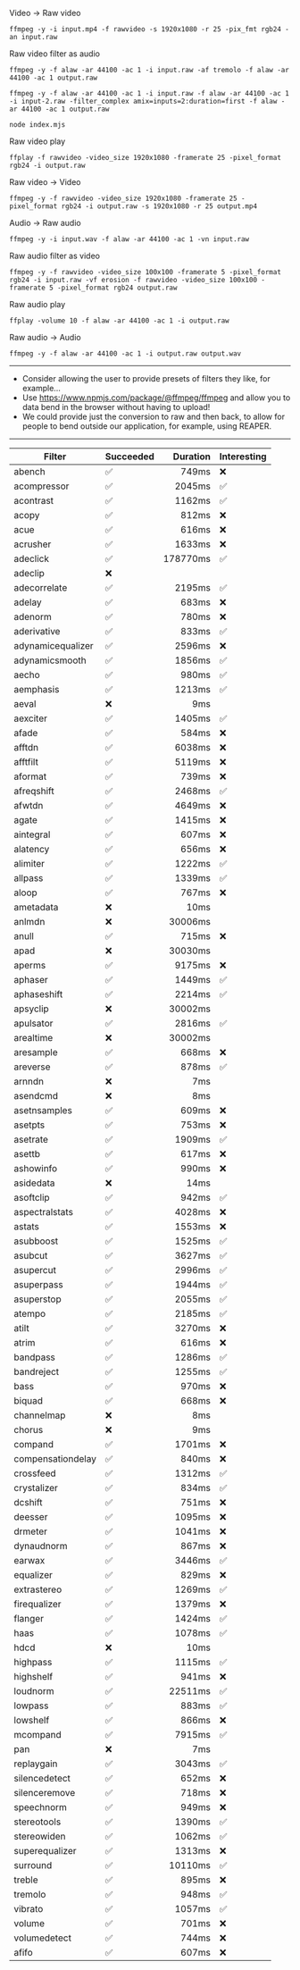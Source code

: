 Video → Raw video

```
ffmpeg -y -i input.mp4 -f rawvideo -s 1920x1080 -r 25 -pix_fmt rgb24 -an input.raw
```

Raw video filter as audio

```
ffmpeg -y -f alaw -ar 44100 -ac 1 -i input.raw -af tremolo -f alaw -ar 44100 -ac 1 output.raw
```

```
ffmpeg -y -f alaw -ar 44100 -ac 1 -i input.raw -f alaw -ar 44100 -ac 1 -i input-2.raw -filter_complex amix=inputs=2:duration=first -f alaw -ar 44100 -ac 1 output.raw
```

```
node index.mjs
```

Raw video play

```
ffplay -f rawvideo -video_size 1920x1080 -framerate 25 -pixel_format rgb24 -i output.raw
```

Raw video → Video

```
ffmpeg -y -f rawvideo -video_size 1920x1080 -framerate 25 -pixel_format rgb24 -i output.raw -s 1920x1080 -r 25 output.mp4
```

Audio → Raw audio

```
ffmpeg -y -i input.wav -f alaw -ar 44100 -ac 1 -vn input.raw
```

Raw audio filter as video

```
ffmpeg -y -f rawvideo -video_size 100x100 -framerate 5 -pixel_format rgb24 -i input.raw -vf erosion -f rawvideo -video_size 100x100 -framerate 5 -pixel_format rgb24 output.raw
```

Raw audio play

```
ffplay -volume 10 -f alaw -ar 44100 -ac 1 -i output.raw
```

Raw audio → Audio

```
ffmpeg -y -f alaw -ar 44100 -ac 1 -i output.raw output.wav
```

---

- Consider allowing the user to provide presets of filters they like, for example…
- Use https://www.npmjs.com/package/@ffmpeg/ffmpeg and allow you to data bend in the browser without having to upload!
- We could provide just the conversion to raw and then back, to allow for people to bend outside our application, for example, using REAPER.

---

| Filter            | Succeeded | Duration | Interesting |
| ----------------- | --------- | -------: | ----------- |
| abench            | ✅        |    749ms | ❌          |
| acompressor       | ✅        |   2045ms | ✅          |
| acontrast         | ✅        |   1162ms | ✅          |
| acopy             | ✅        |    812ms | ❌          |
| acue              | ✅        |    616ms | ❌          |
| acrusher          | ✅        |   1633ms | ❌          |
| adeclick          | ✅        | 178770ms | ✅          |
| adeclip           | ❌        |          |             |
| adecorrelate      | ✅        |   2195ms | ✅          |
| adelay            | ✅        |    683ms | ❌          |
| adenorm           | ✅        |    780ms | ❌          |
| aderivative       | ✅        |    833ms | ✅          |
| adynamicequalizer | ✅        |   2596ms | ❌          |
| adynamicsmooth    | ✅        |   1856ms | ✅          |
| aecho             | ✅        |    980ms | ✅          |
| aemphasis         | ✅        |   1213ms | ✅          |
| aeval             | ❌        |      9ms |             |
| aexciter          | ✅        |   1405ms | ✅          |
| afade             | ✅        |    584ms | ❌          |
| afftdn            | ✅        |   6038ms | ❌          |
| afftfilt          | ✅        |   5119ms | ❌          |
| aformat           | ✅        |    739ms | ❌          |
| afreqshift        | ✅        |   2468ms | ✅          |
| afwtdn            | ✅        |   4649ms | ❌          |
| agate             | ✅        |   1415ms | ❌          |
| aintegral         | ✅        |    607ms | ❌          |
| alatency          | ✅        |    656ms | ❌          |
| alimiter          | ✅        |   1222ms | ✅          |
| allpass           | ✅        |   1339ms | ✅          |
| aloop             | ✅        |    767ms | ❌          |
| ametadata         | ❌        |     10ms |             |
| anlmdn            | ❌        |  30006ms |             |
| anull             | ✅        |    715ms | ❌          |
| apad              | ❌        |  30030ms |             |
| aperms            | ✅        |   9175ms | ❌          |
| aphaser           | ✅        |   1449ms | ✅          |
| aphaseshift       | ✅        |   2214ms | ✅          |
| apsyclip          | ❌        |  30002ms |             |
| apulsator         | ✅        |   2816ms | ✅          |
| arealtime         | ❌        |  30002ms |             |
| aresample         | ✅        |    668ms | ❌          |
| areverse          | ✅        |    878ms | ✅          |
| arnndn            | ❌        |      7ms |             |
| asendcmd          | ❌        |      8ms |             |
| asetnsamples      | ✅        |    609ms | ❌          |
| asetpts           | ✅        |    753ms | ❌          |
| asetrate          | ✅        |   1909ms | ✅          |
| asettb            | ✅        |    617ms | ❌          |
| ashowinfo         | ✅        |    990ms | ❌          |
| asidedata         | ❌        |     14ms |             |
| asoftclip         | ✅        |    942ms | ✅          |
| aspectralstats    | ✅        |   4028ms | ❌          |
| astats            | ✅        |   1553ms | ❌          |
| asubboost         | ✅        |   1525ms | ✅          |
| asubcut           | ✅        |   3627ms | ✅          |
| asupercut         | ✅        |   2996ms | ✅          |
| asuperpass        | ✅        |   1944ms | ✅          |
| asuperstop        | ✅        |   2055ms | ✅          |
| atempo            | ✅        |   2185ms | ✅          |
| atilt             | ✅        |   3270ms | ❌          |
| atrim             | ✅        |    616ms | ❌          |
| bandpass          | ✅        |   1286ms | ✅          |
| bandreject        | ✅        |   1255ms | ✅          |
| bass              | ✅        |    970ms | ❌          |
| biquad            | ✅        |    668ms | ❌          |
| channelmap        | ❌        |      8ms |             |
| chorus            | ❌        |      9ms |             |
| compand           | ✅        |   1701ms | ❌          |
| compensationdelay | ✅        |    840ms | ❌          |
| crossfeed         | ✅        |   1312ms | ✅          |
| crystalizer       | ✅        |    834ms | ✅          |
| dcshift           | ✅        |    751ms | ❌          |
| deesser           | ✅        |   1095ms | ❌          |
| drmeter           | ✅        |   1041ms | ❌          |
| dynaudnorm        | ✅        |    867ms | ❌          |
| earwax            | ✅        |   3446ms | ✅          |
| equalizer         | ✅        |    829ms | ❌          |
| extrastereo       | ✅        |   1269ms | ✅          |
| firequalizer      | ✅        |   1379ms | ❌          |
| flanger           | ✅        |   1424ms | ✅          |
| haas              | ✅        |   1078ms | ✅          |
| hdcd              | ❌        |     10ms |             |
| highpass          | ✅        |   1115ms | ✅          |
| highshelf         | ✅        |    941ms | ❌          |
| loudnorm          | ✅        |  22511ms | ✅          |
| lowpass           | ✅        |    883ms | ✅          |
| lowshelf          | ✅        |    866ms | ❌          |
| mcompand          | ✅        |   7915ms | ✅          |
| pan               | ❌        |      7ms |             |
| replaygain        | ✅        |   3043ms | ✅          |
| silencedetect     | ✅        |    652ms | ❌          |
| silenceremove     | ✅        |    718ms | ❌          |
| speechnorm        | ✅        |    949ms | ❌          |
| stereotools       | ✅        |   1390ms | ✅          |
| stereowiden       | ✅        |   1062ms | ✅          |
| superequalizer    | ✅        |   1313ms | ❌          |
| surround          | ✅        |  10110ms | ✅          |
| treble            | ✅        |    895ms | ❌          |
| tremolo           | ✅        |    948ms | ✅          |
| vibrato           | ✅        |   1057ms | ✅          |
| volume            | ✅        |    701ms | ❌          |
| volumedetect      | ✅        |    744ms | ❌          |
| afifo             | ✅        |    607ms | ❌          |
